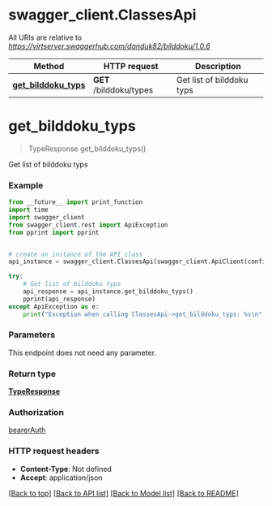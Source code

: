 # swagger_client.ClassesApi

All URIs are relative to *https://virtserver.swaggerhub.com/danduk82/bilddoku/1.0.6*

| Method                                                   | HTTP request            | Description               |
| -------------------------------------------------------- | ----------------------- | ------------------------- |
| [**get_bilddoku_typs**](ClassesApi.md#get_bilddoku_typs) | **GET** /bilddoku/types | Get list of bilddoku typs |

# **get_bilddoku_typs**

> TypeResponse get_bilddoku_typs()

Get list of bilddoku typs

### Example

```python
from __future__ import print_function
import time
import swagger_client
from swagger_client.rest import ApiException
from pprint import pprint


# create an instance of the API class
api_instance = swagger_client.ClassesApi(swagger_client.ApiClient(configuration))

try:
    # Get list of bilddoku typs
    api_response = api_instance.get_bilddoku_typs()
    pprint(api_response)
except ApiException as e:
    print("Exception when calling ClassesApi->get_bilddoku_typs: %s\n" % e)
```

### Parameters

This endpoint does not need any parameter.

### Return type

[**TypeResponse**](TypeResponse.md)

### Authorization

[bearerAuth](../README.md#bearerAuth)

### HTTP request headers

- **Content-Type**: Not defined
- **Accept**: application/json

[[Back to top]](#) [[Back to API list]](../README.md#documentation-for-api-endpoints) [[Back to Model list]](../README.md#documentation-for-models) [[Back to README]](../README.md)
